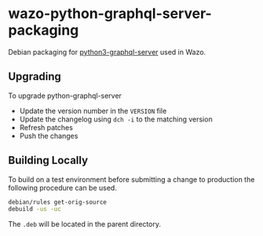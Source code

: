 # wazo-python-graphql-server-packaging

Debian packaging for [python3-graphql-server](https://github.com/graphql-python/graphql-server/) used in Wazo.

## Upgrading

To upgrade python-graphql-server

* Update the version number in the `VERSION` file
* Update the changelog using `dch -i` to the matching version
* Refresh patches
* Push the changes

## Building Locally

To build on a test environment before submitting a change to production the following procedure can be used.

```sh
debian/rules get-orig-source
debuild -us -uc
```
The `.deb` will be located in the parent directory.
